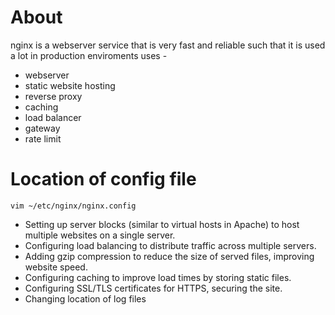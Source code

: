 # About 
nginx is a webserver service that is very fast and reliable such that it is used a lot in production enviroments
uses - 
- webserver
- static website hosting
- reverse proxy
- caching
- load balancer
- gateway
- rate limit

# Location of config file
```
vim ~/etc/nginx/nginx.config
```
- Setting up server blocks (similar to virtual hosts in Apache) to host multiple websites on a single server.
- Configuring load balancing to distribute traffic across multiple servers.
- Adding gzip compression to reduce the size of served files, improving website speed.
- Configuring caching to improve load times by storing static files.
- Configuring SSL/TLS certificates for HTTPS, securing the site.
- Changing location of log files
